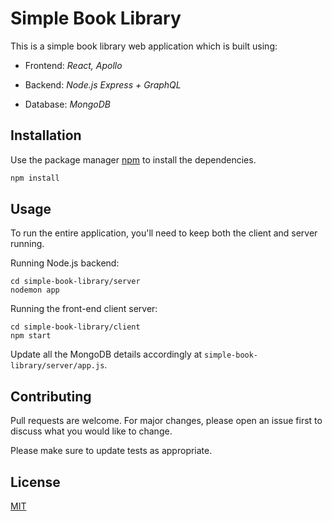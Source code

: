 # Simple Book Library

This is a simple book library web application which is built using:

- Frontend: *React, Apollo*

- Backend: *Node.js Express + GraphQL*

- Database: *MongoDB*

## Installation

Use the package manager [npm](https://docs.npmjs.com/cli/install) to install the dependencies.

```bash
npm install
```

## Usage

To run the entire application, you'll need to keep both the client and server running.

Running Node.js backend:

```
cd simple-book-library/server
nodemon app
```

Running the front-end client server:

```
cd simple-book-library/client
npm start
```

Update all the MongoDB details accordingly at `simple-book-library/server/app.js`.

## Contributing

Pull requests are welcome. For major changes, please open an issue first to discuss what you would like to change.

Please make sure to update tests as appropriate.

## License

[MIT](https://choosealicense.com/licenses/mit/)